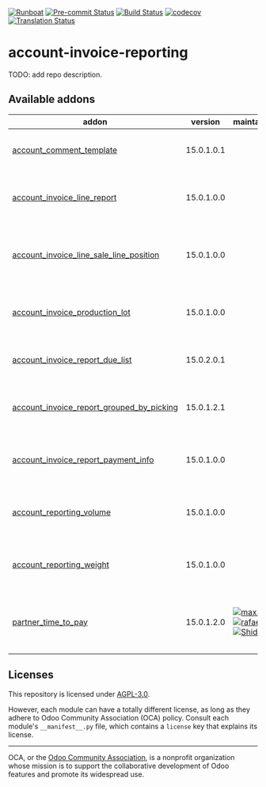 
[![Runboat](https://img.shields.io/badge/runboat-Try%20me-875A7B.png)](https://runboat.odoo-community.org/builds?repo=OCA/account-invoice-reporting&target_branch=15.0)
[![Pre-commit Status](https://github.com/OCA/account-invoice-reporting/actions/workflows/pre-commit.yml/badge.svg?branch=15.0)](https://github.com/OCA/account-invoice-reporting/actions/workflows/pre-commit.yml?query=branch%3A15.0)
[![Build Status](https://github.com/OCA/account-invoice-reporting/actions/workflows/test.yml/badge.svg?branch=15.0)](https://github.com/OCA/account-invoice-reporting/actions/workflows/test.yml?query=branch%3A15.0)
[![codecov](https://codecov.io/gh/OCA/account-invoice-reporting/branch/15.0/graph/badge.svg)](https://codecov.io/gh/OCA/account-invoice-reporting)
[![Translation Status](https://translation.odoo-community.org/widgets/account-invoice-reporting-15-0/-/svg-badge.svg)](https://translation.odoo-community.org/engage/account-invoice-reporting-15-0/?utm_source=widget)

<!-- /!\ do not modify above this line -->

# account-invoice-reporting

TODO: add repo description.

<!-- /!\ do not modify below this line -->

<!-- prettier-ignore-start -->

[//]: # (addons)

Available addons
----------------
addon | version | maintainers | summary
--- | --- | --- | ---
[account_comment_template](account_comment_template/) | 15.0.1.0.1 |  | Comments templates on invoice documents
[account_invoice_line_report](account_invoice_line_report/) | 15.0.1.0.0 |  | New view to manage invoice lines information
[account_invoice_line_sale_line_position](account_invoice_line_sale_line_position/) | 15.0.1.0.0 |  | Adds the related sale line position on invoice line.
[account_invoice_production_lot](account_invoice_production_lot/) | 15.0.1.0.0 |  | Display delivered serial numbers in invoice
[account_invoice_report_due_list](account_invoice_report_due_list/) | 15.0.2.0.1 |  | Show multiple due data in invoice
[account_invoice_report_grouped_by_picking](account_invoice_report_grouped_by_picking/) | 15.0.1.2.1 |  | Print invoice lines grouped by picking
[account_invoice_report_payment_info](account_invoice_report_payment_info/) | 15.0.1.0.0 |  | Show payment extended info in invoice
[account_reporting_volume](account_reporting_volume/) | 15.0.1.0.0 |  | Volume in the invoices analysis view
[account_reporting_weight](account_reporting_weight/) | 15.0.1.0.0 |  | Weights in the invoices analysis view
[partner_time_to_pay](partner_time_to_pay/) | 15.0.1.2.0 | [![max3903](https://github.com/max3903.png?size=30px)](https://github.com/max3903) [![rafaelbn](https://github.com/rafaelbn.png?size=30px)](https://github.com/rafaelbn) [![Shide](https://github.com/Shide.png?size=30px)](https://github.com/Shide) | Add receivables and payables statistics to partners

[//]: # (end addons)

<!-- prettier-ignore-end -->

## Licenses

This repository is licensed under [AGPL-3.0](LICENSE).

However, each module can have a totally different license, as long as they adhere to Odoo Community Association (OCA)
policy. Consult each module's `__manifest__.py` file, which contains a `license` key
that explains its license.

----
OCA, or the [Odoo Community Association](http://odoo-community.org/), is a nonprofit
organization whose mission is to support the collaborative development of Odoo features
and promote its widespread use.
